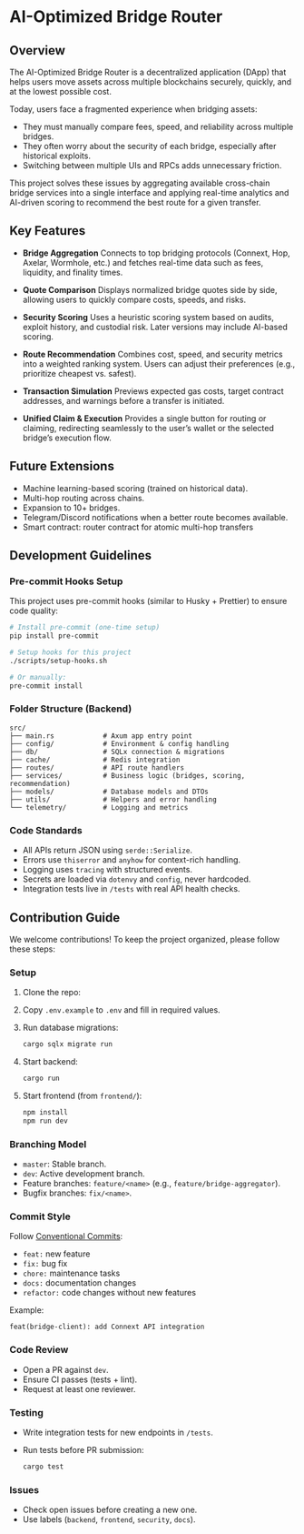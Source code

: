# AI-Optimized Bridge Router

## Overview

The AI-Optimized Bridge Router is a decentralized application (DApp) that helps users move assets across multiple blockchains securely, quickly, and at the lowest possible cost.

Today, users face a fragmented experience when bridging assets:

* They must manually compare fees, speed, and reliability across multiple bridges.
* They often worry about the security of each bridge, especially after historical exploits.
* Switching between multiple UIs and RPCs adds unnecessary friction.

This project solves these issues by aggregating available cross-chain bridge services into a single interface and applying real-time analytics and AI-driven scoring to recommend the best route for a given transfer.

## Key Features

* **Bridge Aggregation**
  Connects to top bridging protocols (Connext, Hop, Axelar, Wormhole, etc.) and fetches real-time data such as fees, liquidity, and finality times.

* **Quote Comparison**
  Displays normalized bridge quotes side by side, allowing users to quickly compare costs, speeds, and risks.

* **Security Scoring**
  Uses a heuristic scoring system based on audits, exploit history, and custodial risk. Later versions may include AI-based scoring.

* **Route Recommendation**
  Combines cost, speed, and security metrics into a weighted ranking system. Users can adjust their preferences (e.g., prioritize cheapest vs. safest).

* **Transaction Simulation**
  Previews expected gas costs, target contract addresses, and warnings before a transfer is initiated.

* **Unified Claim & Execution**
  Provides a single button for routing or claiming, redirecting seamlessly to the user’s wallet or the selected bridge’s execution flow.


## Future Extensions

* Machine learning-based scoring (trained on historical data).
* Multi-hop routing across chains.
* Expansion to 10+ bridges.
* Telegram/Discord notifications when a better route becomes available.
* Smart contract: router contract for atomic multi-hop transfers

## Development Guidelines

### Pre-commit Hooks Setup

This project uses pre-commit hooks (similar to Husky + Prettier) to ensure code quality:

```bash
# Install pre-commit (one-time setup)
pip install pre-commit

# Setup hooks for this project
./scripts/setup-hooks.sh

# Or manually:
pre-commit install
```

### Folder Structure (Backend)

```
src/
├── main.rs            # Axum app entry point
├── config/            # Environment & config handling
├── db/                # SQLx connection & migrations
├── cache/             # Redis integration
├── routes/            # API route handlers
├── services/          # Business logic (bridges, scoring, recommendation)
├── models/            # Database models and DTOs
├── utils/             # Helpers and error handling
└── telemetry/         # Logging and metrics
```

### Code Standards

* All APIs return JSON using `serde::Serialize`.
* Errors use `thiserror` and `anyhow` for context-rich handling.
* Logging uses `tracing` with structured events.
* Secrets are loaded via `dotenvy` and `config`, never hardcoded.
* Integration tests live in `/tests` with real API health checks.

## Contribution Guide

We welcome contributions! To keep the project organized, please follow these steps:

### Setup

1. Clone the repo:
2. Copy `.env.example` to `.env` and fill in required values.
3. Run database migrations:

   ```bash
   cargo sqlx migrate run
   ```
4. Start backend:

   ```bash
   cargo run
   ```
5. Start frontend (from `frontend/`):

   ```bash
   npm install
   npm run dev
   ```

### Branching Model

* `master`: Stable branch.
* `dev`: Active development branch.
* Feature branches: `feature/<name>` (e.g., `feature/bridge-aggregator`).
* Bugfix branches: `fix/<name>`.

### Commit Style

Follow [Conventional Commits](https://www.conventionalcommits.org/):

* `feat:` new feature
* `fix:` bug fix
* `chore:` maintenance tasks
* `docs:` documentation changes
* `refactor:` code changes without new features

Example:

```
feat(bridge-client): add Connext API integration
```

### Code Review

* Open a PR against `dev`.
* Ensure CI passes (tests + lint).
* Request at least one reviewer.

### Testing

* Write integration tests for new endpoints in `/tests`.
* Run tests before PR submission:

  ```bash
  cargo test
  ```

### Issues

* Check open issues before creating a new one.
* Use labels (`backend`, `frontend`, `security`, `docs`).

